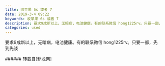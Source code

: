 ```yaml
---
title: 收苹果 6s 或者 7
date: 2019-3-4 09:22
keywords: 收苹果 6s 或者 7
description: 要求9成新以上，无暗病，电池健康。有的联系微信 hong1225rv。只要一部，先到先谈
categories: used
---
```

<td class="t_f" id="postmessage_3151916">

要求9成新以上，无暗病，电池健康。有的联系微信 hong1225rv。只要一部，先到先谈<br/>
</td>
###### 转载自[菲龙网]